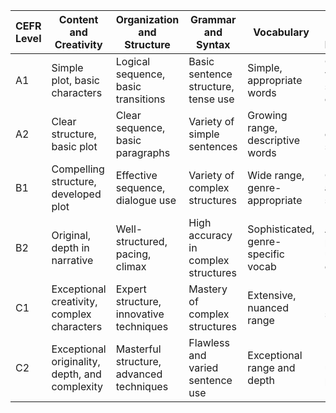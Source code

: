 | CEFR Level | Content and Creativity                           | Organization and Structure                      | Grammar and Syntax                   | Vocabulary                           | Spelling and Punctuation          |
|------------|---------------------------------------------------|-------------------------------------------------|--------------------------------------|--------------------------------------|------------------------------------|
| A1         | Simple plot, basic characters                     | Logical sequence, basic transitions             | Basic sentence structure, tense use  | Simple, appropriate words            | Common words spelled correctly    |
| A2         | Clear structure, basic plot                      | Clear sequence, basic paragraphs                | Variety of simple sentences          | Growing range, descriptive words     | Mostly correct spelling           |
| B1         | Compelling structure, developed plot             | Effective sequence, dialogue use                | Variety of complex structures        | Wide range, genre-appropriate        | Consistent, accurate spelling     |
| B2         | Original, depth in narrative                     | Well-structured, pacing, climax                 | High accuracy in complex structures | Sophisticated, genre-specific vocab | Advanced punctuation used correctly |
| C1         | Exceptional creativity, complex characters      | Expert structure, innovative techniques        | Mastery of complex structures        | Extensive, nuanced range            | Flawless spelling                 |
| C2         | Exceptional originality, depth, and complexity   | Masterful structure, advanced techniques       | Flawless and varied sentence use    | Exceptional range and depth         | Masterful use of punctuation      |
